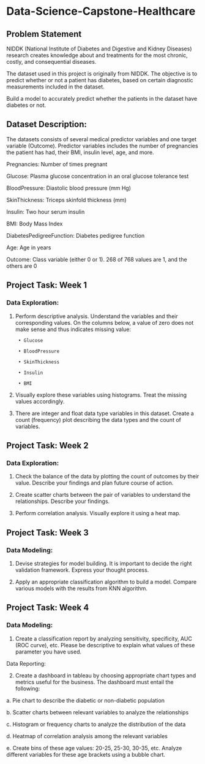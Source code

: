 # Data-Science-Capstone-Healthcare

## Problem Statement
NIDDK (National Institute of Diabetes and Digestive and Kidney Diseases) research creates knowledge about and treatments for the most chronic, costly, and consequential diseases.

The dataset used in this project is originally from NIDDK. The objective is to predict whether or not a patient has diabetes, based on certain diagnostic measurements included in the dataset.

Build a model to accurately predict whether the patients in the dataset have diabetes or not.

## Dataset Description:
The datasets consists of several medical predictor variables and one target variable (Outcome). Predictor variables includes the number of pregnancies the patient has had, their BMI, insulin level, age, and more.

Pregnancies:	Number of times pregnant
 
Glucose:	Plasma glucose concentration in an oral glucose tolerance test

BloodPressure:	Diastolic blood pressure (mm Hg)

SkinThickness:	Triceps skinfold thickness (mm)

Insulin:	Two hour serum insulin

BMI:	Body Mass Index

DiabetesPedigreeFunction:	Diabetes pedigree function

Age:	Age in years

Outcome:	Class variable (either 0 or 1). 268 of 768 values are 1, and the others are 0

## Project Task: Week 1
### Data Exploration:

1. Perform descriptive analysis. Understand the variables and their corresponding values. On the columns below, a value of zero does not make sense and thus indicates missing value:

        • Glucose

        • BloodPressure

        • SkinThickness

        • Insulin

        • BMI

2. Visually explore these variables using histograms. Treat the missing values accordingly.

3. There are integer and float data type variables in this dataset. Create a count (frequency) plot describing the data types and the count of variables. 

## Project Task: Week 2
### Data Exploration:

1. Check the balance of the data by plotting the count of outcomes by their value. Describe your findings and plan future course of action.

2. Create scatter charts between the pair of variables to understand the relationships. Describe your findings.

3. Perform correlation analysis. Visually explore it using a heat map.

 

## Project Task: Week 3
### Data Modeling:

1. Devise strategies for model building. It is important to decide the right validation framework. Express your thought process.

2. Apply an appropriate classification algorithm to build a model. Compare various models with the results from KNN algorithm.

 

## Project Task: Week 4

### Data Modeling:

1. Create a classification report by analyzing sensitivity, specificity, AUC (ROC curve), etc. Please be descriptive to explain what values of these parameter you have used.

Data Reporting:

2. Create a dashboard in tableau by choosing appropriate chart types and metrics useful for the business. The dashboard must entail the following:

a. Pie chart to describe the diabetic or non-diabetic population

b. Scatter charts between relevant variables to analyze the relationships

c. Histogram or frequency charts to analyze the distribution of the data

d. Heatmap of correlation analysis among the relevant variables

e. Create bins of these age values: 20-25, 25-30, 30-35, etc. Analyze different variables for these age brackets using a bubble chart.
